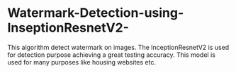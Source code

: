 # Watermark-Detection-using-InseptionResnetV2-
This algorithm detect watermark on images. The InceptionResnetV2 is used for detection purpose achieving a great testing accuracy. This model is used for many purposes like housing websites etc. 
